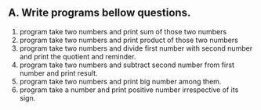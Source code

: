 

## A. Write programs bellow questions.

1. program take two numbers and print sum of those two numbers
2. program take two numbers and print product of those two numbers
3. program take two numbers and divide first number with second number and print the quotient and reminder.
4. program take two numbers and subtract second number from first number and print result.
5. program take two numbers and print big number among them.
6. program take a number and print positive number irrespective of its sign.
